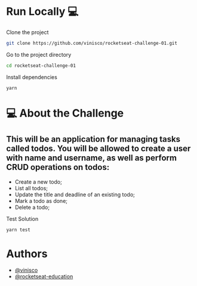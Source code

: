 # Run Locally :computer:

Clone the project

```bash
git clone https://github.com/vinisco/rocketseat-challenge-01.git
```

Go to the project directory

```bash
cd rocketseat-challenge-01
```

Install dependencies

```bash
yarn
```

# 💻 About the Challenge

## This will be an application for managing tasks called todos. You will be allowed to create a user with name and username, as well as perform CRUD operations on todos:

- Create a new todo;
- List all todos;
- Update the title and deadline of an existing todo;
- Mark a todo as done;
- Delete a todo;

Test Solution

```bash
yarn test
```

# Authors

- [@vinisco](https://github.com/vinisco)
- [@rocketseat-education](https://github.com/rocketseat-education)
